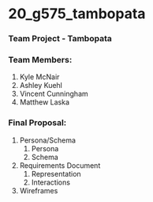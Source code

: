 # 20_g575_tambopata

### Team Project - Tambopata

### Team Members:

1. Kyle McNair
2. Ashley Kuehl
3. Vincent Cunningham
4. Matthew Laska

### Final Proposal:
1. Persona/Schema
    1. Persona
    2. Schema
2. Requirements Document
    1. Representation
    2. Interactions
3. Wireframes
